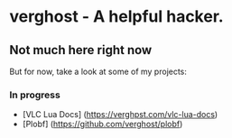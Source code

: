 # verghost - A helpful hacker.

## Not much here right now
But for now, take a look at some of my projects:

### In progress
* [VLC Lua Docs] (https://verghpst.com/vlc-lua-docs)
* [Plobf] (https://github.com/verghost/plobf)
